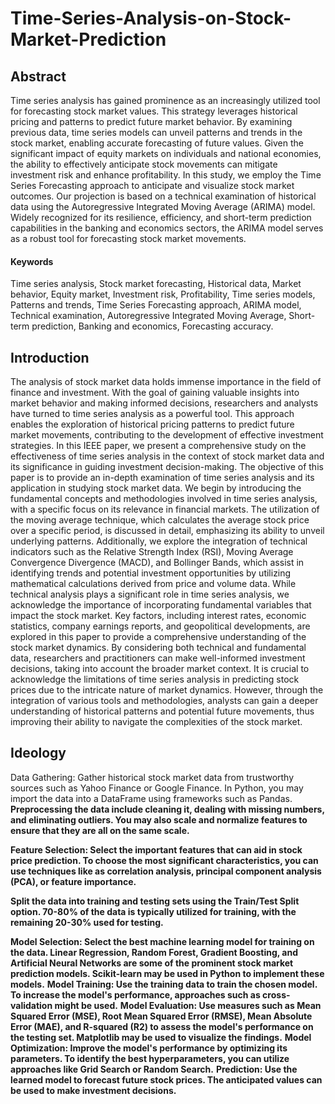 # Time-Series-Analysis-on-Stock-Market-Prediction
## Abstract
Time series analysis has gained prominence as an increasingly utilized tool for forecasting stock market values. This strategy leverages historical pricing and patterns to predict future market behavior. By examining previous data, time series models can unveil patterns and trends in the stock market, enabling accurate forecasting of future values. Given the significant impact of equity markets on individuals and national economies, the ability to effectively anticipate stock movements can mitigate investment risk and enhance profitability. In this study, we employ the Time Series Forecasting approach to anticipate and visualize stock market outcomes. Our projection is based on a technical examination of historical data using the Autoregressive Integrated Moving Average (ARIMA) model. Widely recognized for its resilience, efficiency, and short-term prediction capabilities in the banking and economics sectors, the ARIMA model serves as a robust tool for forecasting stock market movements.
#### Keywords
Time series analysis, Stock market forecasting, Historical data, Market behavior, Equity market, Investment risk, Profitability, Time series models, Patterns and trends, Time Series Forecasting approach, ARIMA model, Technical examination, Autoregressive Integrated Moving Average, Short-term prediction, Banking and economics, Forecasting accuracy.
## Introduction
The analysis of stock market data holds immense importance in the field of finance and investment. With the goal of gaining valuable insights into market behavior and making informed decisions, researchers and analysts have turned to time series analysis as a powerful tool. This approach enables the exploration of historical pricing patterns to predict future market movements, contributing to the development of effective investment strategies. In this IEEE paper, we present
a comprehensive study on the effectiveness of time series analysis in the context of stock market data and its significance in guiding investment decision-making. The objective of this paper is to provide an in-depth examination of time series analysis and its application in studying stock market data. We begin by introducing the fundamental concepts and methodologies involved in time series analysis, with a specific focus on its relevance in financial markets. The utilization of the moving average technique, which calculates the average stock price over a specific period, is discussed in detail, emphasizing its ability to unveil underlying patterns. Additionally, we explore the integration of technical indicators such as the Relative Strength Index (RSI), Moving Average Convergence Divergence (MACD), and Bollinger Bands, which assist in identifying trends and potential investment opportunities by utilizing mathematical calculations derived from price and volume data. While technical analysis plays a significant role in time series analysis, we acknowledge the importance of incorporating fundamental variables that impact the stock market. Key factors, including interest rates, economic statistics, company earnings reports, and geopolitical developments, are explored in this paper to provide a comprehensive understanding of the stock market dynamics.
By considering both technical and fundamental data, researchers and practitioners can make well-informed investment decisions, taking into account the broader market context. It is crucial to acknowledge the limitations of time series analysis in predicting stock prices due to the intricate nature of market dynamics. However, through the integration of various tools and methodologies, analysts can gain a deeper understanding of historical patterns and potential future movements, thus improving their ability to navigate the complexities of the stock market.
## Ideology
Data Gathering: Gather historical stock market data from
trustworthy sources such as Yahoo Finance or Google Finance. In Python, you may import the data into a DataFrame using frameworks such as Pandas.
**Preprocessing the data include cleaning it, dealing with missing numbers, and eliminating outliers. You may also scale and normalize features to ensure that they are all on the same scale.**

**Feature Selection: Select the important features that can aid in stock price prediction. To choose the most significant characteristics, you can use techniques like as correlation analysis, principal component analysis (PCA), or feature importance.**

**Split the data into training and testing sets using the Train/Test Split option. 70-80% of the data is typically
utilized for training, with the remaining 20-30% used for testing.**

**Model Selection: Select the best machine learning model for training on the data. Linear Regression, Random Forest, Gradient Boosting, and Artificial Neural Networks are some of the prominent stock market prediction models. Scikit-learn may be used in Python to implement these models.**
**Model Training: Use the training data to train the chosen model. To increase the model's performance, approaches such as cross-validation might be used.**
**Model Evaluation: Use measures such as Mean Squared Error (MSE), Root Mean Squared Error (RMSE), Mean Absolute Error (MAE), and R-squared (R2) to assess the model's performance on the testing set. Matplotlib may be used to visualize the findings.**
**Model Optimization: Improve the model's performance by optimizing its parameters. To identify the best hyperparameters, you can utilize approaches like Grid Search or Random Search.**
**Prediction: Use the learned model to forecast future stock prices. The anticipated values can be used to make investment decisions.**
